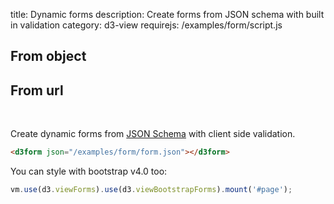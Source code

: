 title: Dynamic forms
description: Create forms from JSON schema with built in validation
category: d3-view
requirejs: /examples/form/script.js

<div id="page" class="container">
    <div class="row">
        <div class="col-sm-6">
            <div class="mx-auto mw400">
                <h2 class="text-xs-center">From object</h2>
                <d3form json="$simpleform"></d3form>
            </div>
        </div>
        <div class="col-sm-6">
            <div class="mx-auto" style="max-width: 400px">
                <h2 class="text-xs-center">From url</h2>
                <d3form json="/examples/form/form.json"></d3form>
            </div>
        </div>
    </div>
</div>

<br>

Create dynamic forms from [JSON Schema](/examples/form/form.json) with
client side validation.
```html
<d3form json="/examples/form/form.json"></d3form>
```
You can style with bootstrap v4.0 too:
```javascript
vm.use(d3.viewForms).use(d3.viewBootstrapForms).mount('#page');
```
